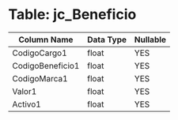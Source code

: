 # Table: jc_Beneficio

| Column Name | Data Type | Nullable |
|-------------|-----------|----------|
| CodigoCargo1 | float | YES |
| CodigoBeneficio1 | float | YES |
| CodigoMarca1 | float | YES |
| Valor1 | float | YES |
| Activo1 | float | YES |
